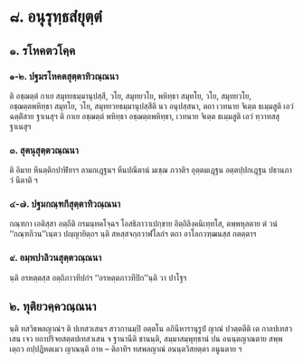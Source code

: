 <h1>๘. อนุรุทฺธสํยุตฺตํ</h1>
<h2>๑. รโหคตวโคฺค</h2>
<h3>๑-๒. ปฐมรโหคตสุตฺตาทิวณฺณนา</h3>
<p>    ติ อชฺฌตฺตํ กาเย สมุทยธมฺมานุปสฺสี, วโย, สมุทยวโย, พหิทฺธา สมุทโย, วโย, สมุทยวโย, อชฺฌตฺตพหิทฺธา สมุทโย, วโย, สมุทยวยธมฺมานุปสฺสีติ นว อนุปสฺสนา, ตถา เวทนาย จิเตฺต ธเมฺมสูติ เอวํ ฉตฺติํสาย ฐาเนสุฯ ติ กาเย อชฺฌตฺตํ พหิทฺธา อชฺฌตฺตพหิทฺธา, เวทนาย จิเตฺต ธเมฺมสูติ เอวํ ทฺวาทสสุ ฐาเนสุฯ</p>


<h3>๓. สุตนุสุตฺตวณฺณนา</h3>
<p> ติ อิมาย หีนตฺติกปาฬิยาฯ  ลามกเฎฺฐนฯ  หีนปณีตานํ มเชฺฌ ภวาติฯ อุตฺตมเฎฺฐน อตฺตปฺปกเฎฺฐน ปธานภาวํ นีตาติ ฯ</p>


<h3>๔-๗. ปฐมกณฺฑกีสุตฺตาทิวณฺณนา</h3>
<p> กณฺฑกา เอติสฺสา อตฺถีติ  กรมนฺทคโจฺฉฯ โอสธิภาวาเปกฺขาย อิตฺถิลิงฺคนิเทฺทโส, ตพฺพหุลตาย ตํ วนํ ‘‘กณฺฑกีวน’’เนฺตว ปญฺญายิตฺถฯ นฺติ สหสฺสจกฺกวาฬโลกํฯ  ตถา อาโลกวฑฺฒนสฺส กตตฺตาฯ</p>


<h3>๙. อมฺพปาลิวนสุตฺตวณฺณนา</h3>
<p> นฺติ  อรหตฺตสฺส อตฺถิภาวทีปกํฯ ‘‘อรหตฺตภาวทีปิก’’นฺติ วา ปาโฐฯ</p>

</p>


<h2>๒. ทุติยวคฺควณฺณนา</h2>
<p> นฺติ  ทสวิธพลญาณํฯ ติ ปเทสวเสนฯ สาวกานมฺปิ อตฺตโน อภินีหารานุรูปํ ญาณํ ปวตฺตตีติ เต กาลปเทสวเสน เจว ยถาปริจยสตฺตปเทสวเสน จ ฐานานีติ ชานนฺติ, สมฺมาสมฺพุทฺธานํ ปน อนนฺตญาณตาย สพฺพเตฺถว อปฺปฎิหตเมว ญาณนฺติ อาห – ติอาทิฯ  ทสพลญาณํ อนนฺตวิสยตฺตา  อนูนตาย ฯ</p>

</p>

</p>





